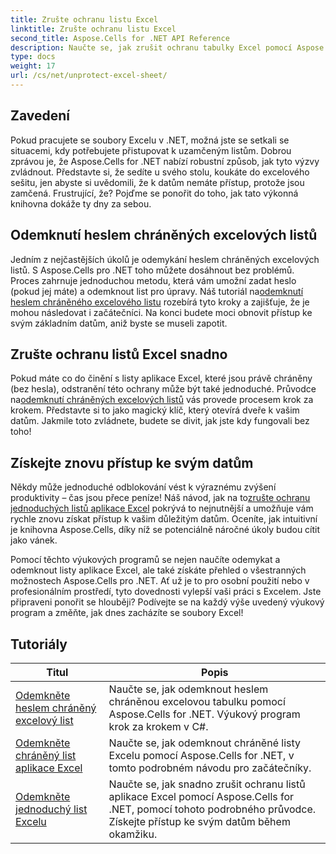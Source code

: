 ```yaml
---
title: Zrušte ochranu listu Excel
linktitle: Zrušte ochranu listu Excel
second_title: Aspose.Cells for .NET API Reference
description: Naučte se, jak zrušit ochranu tabulky Excel pomocí Aspose.Cells for .NET. Podrobné návody pro vývojáře v C#.
type: docs
weight: 17
url: /cs/net/unprotect-excel-sheet/
---
```

## Zavedení

Pokud pracujete se soubory Excelu v .NET, možná jste se setkali se situacemi, kdy potřebujete přistupovat k uzamčeným listům. Dobrou zprávou je, že Aspose.Cells for .NET nabízí robustní způsob, jak tyto výzvy zvládnout. Představte si, že sedíte u svého stolu, koukáte do excelového sešitu, jen abyste si uvědomili, že k datům nemáte přístup, protože jsou zamčená. Frustrující, že? Pojďme se ponořit do toho, jak tato výkonná knihovna dokáže ty dny za sebou.

## Odemknutí heslem chráněných excelových listů 

 Jedním z nejčastějších úkolů je odemykání heslem chráněných excelových listů. S Aspose.Cells pro .NET toho můžete dosáhnout bez problémů. Proces zahrnuje jednoduchou metodu, která vám umožní zadat heslo (pokud jej máte) a odemknout list pro úpravy. Náš tutoriál na[odemknutí heslem chráněného excelového listu](./unlock-password-protected-excel-worksheet/) rozebírá tyto kroky a zajišťuje, že je mohou následovat i začátečníci. Na konci budete moci obnovit přístup ke svým základním datům, aniž byste se museli zapotit.

## Zrušte ochranu listů Excel snadno 

 Pokud máte co do činění s listy aplikace Excel, které jsou právě chráněny (bez hesla), odstranění této ochrany může být také jednoduché. Průvodce na[odemknutí chráněných excelových listů](./unlock-protected-excel-sheet/) vás provede procesem krok za krokem. Představte si to jako magický klíč, který otevírá dveře k vašim datům. Jakmile toto zvládnete, budete se divit, jak jste kdy fungovali bez toho!

## Získejte znovu přístup ke svým datům 

 Někdy může jednoduché odblokování vést k výraznému zvýšení produktivity – čas jsou přece peníze! Náš návod, jak na to[zrušte ochranu jednoduchých listů aplikace Excel](./unprotect-simple-excel-sheet/) pokrývá to nejnutnější a umožňuje vám rychle znovu získat přístup k vašim důležitým datům. Oceníte, jak intuitivní je knihovna Aspose.Cells, díky níž se potenciálně náročné úkoly budou cítit jako vánek. 

Pomocí těchto výukových programů se nejen naučíte odemykat a odemknout listy aplikace Excel, ale také získáte přehled o všestranných možnostech Aspose.Cells pro .NET. Ať už je to pro osobní použití nebo v profesionálním prostředí, tyto dovednosti vylepší vaši práci s Excelem. Jste připraveni ponořit se hlouběji? Podívejte se na každý výše uvedený výukový program a změňte, jak dnes zacházíte se soubory Excel!


## Tutoriály 
| Titul | Popis |
| --- | --- |
| [Odemkněte heslem chráněný excelový list](./unlock-password-protected-excel-worksheet/) | Naučte se, jak odemknout heslem chráněnou excelovou tabulku pomocí Aspose.Cells for .NET. Výukový program krok za krokem v C#. |  
| [Odemkněte chráněný list aplikace Excel](./unlock-protected-excel-sheet/) | Naučte se, jak odemknout chráněné listy Excelu pomocí Aspose.Cells for .NET, v tomto podrobném návodu pro začátečníky.  |  
| [Odemkněte jednoduchý list Excelu](./unprotect-simple-excel-sheet/) | Naučte se, jak snadno zrušit ochranu listů aplikace Excel pomocí Aspose.Cells for .NET, pomocí tohoto podrobného průvodce. Získejte přístup ke svým datům během okamžiku. |  